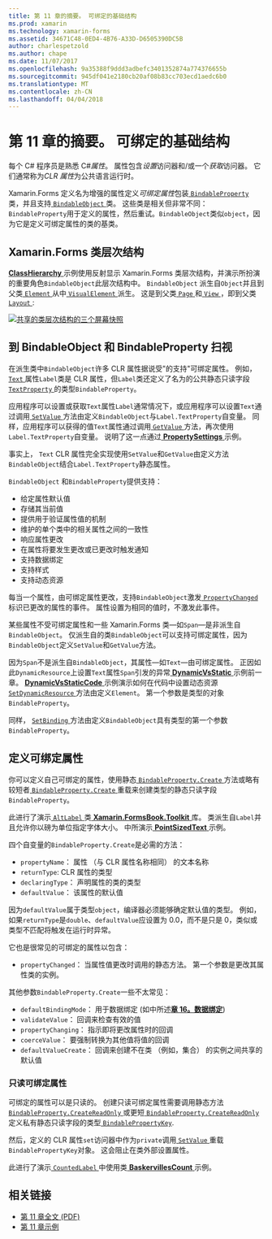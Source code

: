```yaml
---
title: 第 11 章的摘要。 可绑定的基础结构
ms.prod: xamarin
ms.technology: xamarin-forms
ms.assetid: 34671C48-0ED4-4B76-A33D-D6505390DC5B
author: charlespetzold
ms.author: chape
ms.date: 11/07/2017
ms.openlocfilehash: 9a35388f9ddd3adbefc3401352874a774376655b
ms.sourcegitcommit: 945df041e2180cb20af08b83cc703ecd1aedc6b0
ms.translationtype: MT
ms.contentlocale: zh-CN
ms.lasthandoff: 04/04/2018
---
```

# <a name="summary-of-chapter-11-the-bindable-infrastructure"></a>第 11 章的摘要。 可绑定的基础结构

每个 C# 程序员是熟悉 C#*属性*。 属性包含*设置*访问器和/或一个*获取*访问器。 它们通常称为*CLR 属性*为公共语言运行时。

Xamarin.Forms 定义名为增强的属性定义*可绑定属性*包装[ `BindableProperty` ](https://developer.xamarin.com/api/type/Xamarin.Forms.BindableProperty/)类，并且支持[ `BindableObject` ](https://developer.xamarin.com/api/type/Xamarin.Forms.BindableObject/)类。 这些类是相关但非常不同：`BindableProperty`用于定义的属性，然后重试。`BindableObject`类似`object`，因为它是定义可绑定属性的类的基类。

## <a name="the-xamarinforms-class-hierarchy"></a>Xamarin.Forms 类层次结构

[ **ClassHierarchy** ](https://github.com/xamarin/xamarin-forms-book-samples/tree/master/Chapter11/ClassHierarchy)示例使用反射显示 Xamarin.Forms 类层次结构，并演示所扮演的重要角色`BindableObject`此层次结构中。 `BindableObject` 派生自`Object`并且到父类[ `Element` ](https://developer.xamarin.com/api/type/Xamarin.Forms.Element/)从中[ `VisualElement` ](https://developer.xamarin.com/api/type/Xamarin.Forms.VisualElement/)派生。 这是到父类[ `Page` ](https://developer.xamarin.com/api/type/Xamarin.Forms.Page/)和[ `View` ](https://developer.xamarin.com/api/type/Xamarin.Forms.View/)，即到父类[ `Layout` ](https://developer.xamarin.com/api/type/Xamarin.Forms.Layout/):

[![共享的类层次结构的三个屏幕快照](images/ch11fg01-small.png "类层次结构共享")](images/ch11fg01-large.png#lightbox "类层次结构共享")

## <a name="a-peek-into-bindableobject-and-bindableproperty"></a>到 BindableObject 和 BindableProperty 扫视

在派生类中`BindableObject`许多 CLR 属性据说受"的支持"可绑定属性。 例如， [ `Text` ](https://developer.xamarin.com/api/property/Xamarin.Forms.Label.Text/)属性`Label`类是 CLR 属性，但`Label`类还定义了名为的公共静态只读字段[ `TextProperty` ](https://developer.xamarin.com/api/property/Xamarin.Forms.Label.TextProperty/)的类型`BindableProperty`。

应用程序可以设置或获取`Text`属性`Label`通常情况下，或应用程序可以设置`Text`通过调用[ `SetValue` ](https://developer.xamarin.com/api/member/Xamarin.Forms.BindableObject.SetValue/p/Xamarin.Forms.BindableProperty/System.Object/)方法由定义`BindableObject`与`Label.TextProperty`自变量。 同样，应用程序可以获得的值`Text`属性通过调用[ `GetValue` ](https://developer.xamarin.com/api/member/Xamarin.Forms.BindableObject.GetValue/p/Xamarin.Forms.BindableProperty/)方法，再次使用`Label.TextProperty`自变量。 说明了这一点通过[ **PropertySettings** ](https://github.com/xamarin/xamarin-forms-book-samples/tree/master/Chapter11/PropertySettings)示例。

事实上， `Text` CLR 属性完全实现使用`SetValue`和`GetValue`由定义方法`BindableObject`结合`Label.TextProperty`静态属性。

`BindableObject` 和`BindableProperty`提供支持：

- 给定属性默认值
- 存储其当前值
- 提供用于验证属性值的机制
- 维护的单个类中的相关属性之间的一致性
- 响应属性更改
- 在属性将要发生更改或已更改时触发通知
- 支持数据绑定
- 支持样式
- 支持动态资源

每当一个属性，由可绑定属性更改，支持`BindableObject`激发[ `PropertyChanged` ](https://developer.xamarin.com/api/event/Xamarin.Forms.BindableObject.PropertyChanged/)标识已更改的属性的事件。 属性设置为相同的值时，不激发此事件。

某些属性不受可绑定属性和一些 Xamarin.Forms 类&mdash;如`Span`&mdash;是非派生自`BindableObject`。 仅派生自的类`BindableObject`可以支持可绑定属性，因为`BindableObject`定义`SetValue`和`GetValue`方法。

因为`Span`不是派生自`BindableObject`，其属性&mdash;如`Text`&mdash;由可绑定属性。 正因如此`DynamicResource`上设置`Text`属性`Span`引发的异常[ **DynamicVsStatic** ](https://github.com/xamarin/xamarin-forms-book-samples/tree/master/Chapter10/DynamicVsStatic)示例前一章。 [ **DynamicVsStaticCode** ](https://github.com/xamarin/xamarin-forms-book-samples/tree/master/Chapter11/DynamicVsStaticCode)示例演示如何在代码中设置动态资源[ `SetDynamicResource` ](https://developer.xamarin.com/api/member/Xamarin.Forms.Element.SetDynamicResource/p/Xamarin.Forms.BindableProperty/System.String/)方法由定义`Element`。 第一个参数是类型的对象`BindableProperty`。

同样， [ `SetBinding` ](https://developer.xamarin.com/api/member/Xamarin.Forms.BindableObject.SetBinding/p/Xamarin.Forms.BindableProperty/Xamarin.Forms.BindingBase/)方法由定义`BindableObject`具有类型的第一个参数`BindableProperty`。

## <a name="defining-bindable-properties"></a>定义可绑定属性

你可以定义自己可绑定的属性，使用静态[ `BindableProperty.Create` ](https://developer.xamarin.com/api/member/Xamarin.Forms.BindableProperty.Create/p/System.String/System.Type/System.Type/System.Object/Xamarin.Forms.BindingMode/Xamarin.Forms.BindableProperty+ValidateValueDelegate/Xamarin.Forms.BindableProperty+BindingPropertyChangedDelegate/Xamarin.Forms.BindableProperty+BindingPropertyChangingDelegate/Xamarin.Forms.BindableProperty+CoerceValueDelegate/Xamarin.Forms.BindableProperty+CreateDefaultValueDelegate/)方法或略有较短者[ `BindableProperty.Create` ](https://developer.xamarin.com/api/member/Xamarin.Forms.BindableProperty.Create/p/System.String/System.Type/System.Type/System.Object/Xamarin.Forms.BindingMode/Xamarin.Forms.BindableProperty+ValidateValueDelegate/Xamarin.Forms.BindableProperty+BindingPropertyChangedDelegate/Xamarin.Forms.BindableProperty+BindingPropertyChangingDelegate/Xamarin.Forms.BindableProperty+CoerceValueDelegate/)重载来创建类型的静态只读字段`BindableProperty`。

此进行了演示[ `AltLabel` ](https://github.com/xamarin/xamarin-forms-book-samples/blob/master/Libraries/Xamarin.FormsBook.Toolkit/Xamarin.FormsBook.Toolkit/AltLabel.cs)类[ **Xamarin.FormsBook.Toolkit** ](https://github.com/xamarin/xamarin-forms-book-samples/tree/master/Libraries/Xamarin.FormsBook.Toolkit)库。 类派生自`Label`并且允许你以磅为单位指定字体大小。 中所演示[ **PointSizedText** ](https://github.com/xamarin/xamarin-forms-book-samples/tree/master/Chapter11/PointSizedText)示例。

四个自变量的`BindableProperty.Create`是必需的方法：

- `propertyName`： 属性 （与 CLR 属性名称相同） 的文本名称
- `returnType`: CLR 属性的类型
- `declaringType`： 声明属性的类的类型
- `defaultValue`： 该属性的默认值

因为`defaultValue`属于类型`object`，编译器必须能够确定默认值的类型。 例如，如果`returnType`是`double`、`defaultValue`应设置为 0.0，而不是只是 0，类似或类型不匹配将触发在运行时异常。

它也是很常见的可绑定的属性以包含：

- `propertyChanged`： 当属性值更改时调用的静态方法。 第一个参数是更改其属性类的实例。

其他参数`BindableProperty.Create`一些不太常见：

- `defaultBindingMode`： 用于数据绑定 (如中所述[**章 16。数据绑定**](chapter16.md))
- `validateValue`： 回调来检查有效的值
- `propertyChanging`： 指示即将更改属性时的回调
- `coerceValue`： 要强制转换为其他值将值的回调
- `defaultValueCreate`： 回调来创建不在类 （例如，集合） 的实例之间共享的默认值

### <a name="the-read-only-bindable-property"></a>只读可绑定属性

可绑定的属性可以是只读的。 创建只读可绑定属性需要调用静态方法[ `BindableProperty.CreateReadOnly` ](https://developer.xamarin.com/api/member/Xamarin.Forms.BindableProperty.CreateReadOnly/p/System.String/System.Type/System.Type/System.Object/Xamarin.Forms.BindingMode/Xamarin.Forms.BindableProperty+ValidateValueDelegate/Xamarin.Forms.BindableProperty+BindingPropertyChangedDelegate/Xamarin.Forms.BindableProperty+BindingPropertyChangingDelegate/Xamarin.Forms.BindableProperty+CoerceValueDelegate/Xamarin.Forms.BindableProperty+CreateDefaultValueDelegate/)或更短[ `BindableProperty.CreateReadOnly` ](https://developer.xamarin.com/api/member/Xamarin.Forms.BindableProperty.CreateReadOnly/p/System.String/System.Type/System.Type/System.Object/Xamarin.Forms.BindingMode/Xamarin.Forms.BindableProperty+ValidateValueDelegate/Xamarin.Forms.BindableProperty+BindingPropertyChangedDelegate/Xamarin.Forms.BindableProperty+BindingPropertyChangingDelegate/Xamarin.Forms.BindableProperty+CoerceValueDelegate/)定义私有静态只读字段的类型[ `BindablePropertyKey`](https://developer.xamarin.com/api/type/Xamarin.Forms.BindablePropertyKey/).

然后，定义的 CLR 属性`set`访问器中作为`private`调用[ `SetValue` ](https://developer.xamarin.com/api/member/Xamarin.Forms.BindableObject.SetValue/p/Xamarin.Forms.BindablePropertyKey/System.Object/)重载`BindablePropertyKey`对象。 这会阻止在类外部设置属性。

此进行了演示[ `CountedLabel` ](https://github.com/xamarin/xamarin-forms-book-samples/blob/master/Libraries/Xamarin.FormsBook.Toolkit/Xamarin.FormsBook.Toolkit/CountedLabel.cs)中使用类[ **BaskervillesCount** ](https://github.com/xamarin/xamarin-forms-book-samples/tree/master/Chapter11/BaskervillesCount)示例。



## <a name="related-links"></a>相关链接

- [第 11 章全文 (PDF)](https://download.xamarin.com/developer/xamarin-forms-book/XamarinFormsBook-Ch11-Apr2016.pdf)
- [第 11 章示例](https://github.com/xamarin/xamarin-forms-book-samples/tree/master/Chapter11)

